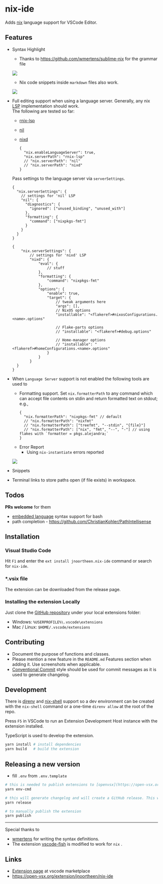 # nix-ide

Adds [nix](https://nixos.org/) language support for VSCode Editor.

## Features

* Syntax Highlight

  + Thanks to https://github.com/wmertens/sublime-nix for the grammar file

  ![](./images/docs/nix-syntax-highlight.png)

  + Nix code snippets inside `markdown` files also work.

  ![](./images/docs/md-embed-nix.png)

* Full editing support when using a language server. Generally, any nix [LSP](https://microsoft.github.io/language-server-protocol/) implementation should work.  
The following are tested so far:

  - [rnix-lsp](https://github.com/nix-community/rnix-lsp)
  - [nil](https://github.com/oxalica/nil)
  - [nixd](https://github.com/nix-community/nixd)

    ```jsonc
    {
      "nix.enableLanguageServer": true,
      "nix.serverPath": "rnix-lsp"
      // "nix.serverPath": "nil"
      // "nix.serverPath": "nixd"
    }
    ```

  Pass settings to the language server via `serverSettings`.
    ```jsonc
    {
      "nix.serverSettings": {
        // settings for 'nil' LSP
        "nil": {
          "diagnostics": {
            "ignored": ["unused_binding", "unused_with"]
          },
          "formatting": {
            "command": ["nixpkgs-fmt"]
          }
        }
      }
    }
    ```

    ```jsonc
    {
        "nix.serverSettings": {
            // settings for 'nixd' LSP
            "nixd": {
                "eval": {
                    // stuff
                },
                "formatting": {
                    "command": "nixpkgs-fmt"
                },
                "options": {
                    "enable": true,
                    "target": {
                        // tweak arguments here
                        "args": [],
                        // NixOS options
                        "installable": "<flakeref>#nixosConfigurations.<name>.options"

                        // Flake-parts options
                        // "installable": "<flakeref>#debug.options"

                        // Home-manager options
                        // "installable": "<flakeref>#homeConfigurations.<name>.options"
                    }
                }
            }
      }
    }
    ```

* When `Language Server` support is not enabled the following tools are used to
  + Formatting support. Set `nix.formatterPath` to any command which can accept file contents on stdin and return formatted text on stdout; e.g.,
      ```jsonc
      {
        "nix.formatterPath": "nixpkgs-fmt" // default
        // "nix.formatterPath": "nixfmt"
        // "nix.formatterPath": ["treefmt", "--stdin", "{file}"]
        // "nix.formatterPath": ["nix", "fmt", "--", "-"] // using flakes with `formatter = pkgs.alejandra;`
      }
      ```
  + Error Report
    - Using `nix-instantiate` errors reported

  ![](./images/docs/linting.png)

* Snippets

* Terminal links to store paths open (if file exists) in workspace.

## Todos

**PRs welcome** for them

* [embedded language](https://code.visualstudio.com/api/language-extensions/syntax-highlight-guide#embedded-languages) syntax support for bash
* path completion - https://github.com/ChristianKohler/PathIntellisense

## Installation

### Visual Studio Code

Hit `F1` and enter the `ext install jnoortheen.nix-ide` command or search for `nix-ide`.

### *.vsix file

The extension can be downloaded from the release page.

### Installing the extension Locally

Just clone the [GitHub repository](https://github.com/nix-community/vscode-nix-ide) under your local extensions folder:

* Windows: `%USERPROFILE%\.vscode\extensions`
* Mac / Linux: `$HOME/.vscode/extensions`

## Contributing

* Document the purpose of functions and classes.
* Please mention a new feature in the `README.md` Features section when adding it. Use screenshots when applicable.
* [Conventional Commit](https://www.conventionalcommits.org/en/v1.0.0/) style should be used for commit messages as it is used to generate changelog.

## Development

There is [direnv](https://direnv.net/) and [nix-shell](https://nixos.wiki/wiki/Development_environment_with_nix-shell) support so a dev environment can be created with the `nix-shell` command or a one-time `direnv allow` at the root of the repo.

Press `F5` in VSCode to run an Extension Development Host instance with the extension installed.

TypeScript is used to develop the extension.

```sh
yarn install # install dependencies
yarn build   # build the extension
```

## Releasing a new version

* fill `.env` from `.env.template`

```sh
# this is needed to publish extensions to [openvsx](https://open-vsx.org/) from local machine.
yarn env-cmd

# this will generate changelog and will create a GitHub release. This will also trigger jobs to publish the extension.
yarn release

# to manually publish the extension
yarn publish
```

---
Special thanks to
 * [wmertens](https://github.com/wmertens/sublime-nix/blob/master/nix.tmLanguage) for writing the syntax definitions.
 * The extension [vscode-fish](https://github.com/bmalehorn/vscode-fish/) is modified to work for `nix` .

## Links

* [Extension page](https://marketplace.visualstudio.com/items?itemName=jnoortheen.nix-ide) at vscode marketplace
* https://open-vsx.org/extension/jnoortheen/nix-ide
